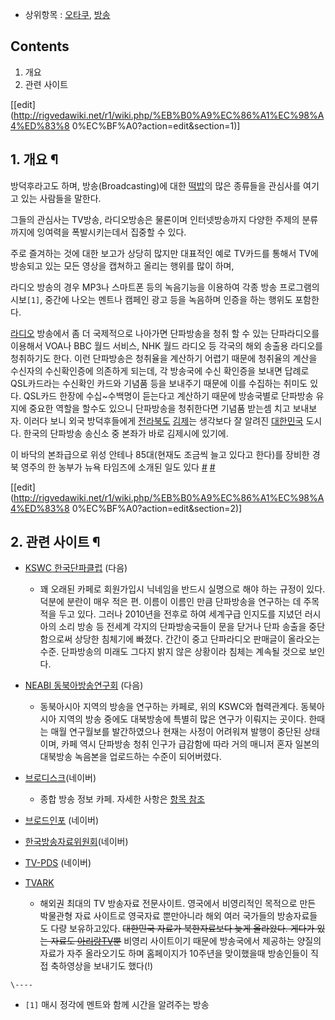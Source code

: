   * 상위항목 : [오타쿠](%EC%98%A4%ED%83%80%EC%BF%A0.md), [방송](%EB%B0%A9%EC%86%A1.md)

## Contents

    

1. 개요 
2. 관련 사이트 

[[edit](http://rigvedawiki.net/r1/wiki.php/%EB%B0%A9%EC%86%A1%EC%98%A4%ED%83%8
0%EC%BF%A0?action=edit&section=1)]

## 1. 개요 ¶

방덕후라고도 하며, 방송(Broadcasting)에 대한 [떡밥](%EB%96%A1%EB%B0%A5.md)의 많은 종류들을 관심사를
여기고 있는 사람들을 말한다.

  

그들의 관심사는 TV방송, 라디오방송은 물론이며 인터넷방송까지 다양한 주제의 분류까지에 잉여력을 폭발시키는데서 집중할 수 있다.

  

주로 즐겨하는 것에 대한 보고가 상당히 많지만 대표적인 예로 TV카드를 통해서 TV에 방송되고 있는 모든 영상을 캡쳐하고 올리는 행위를 많이
하며,

  

라디오 방송의 경우 MP3나 스마트폰 등의 녹음기능을 이용하여 각종 방송 프로그램의 시보`[1]`, 중간에 나오는 멘트나 캠페인 광고 등을
녹음하며 인증을 하는 행위도 포함한다.

  

[라디오](%EB%9D%BC%EB%94%94%EC%98%A4.md) 방송에서 좀 더 국제적으로 나아가면 단파방송을 청취 할 수 있는
단파라디오를 이용해서 VOA나 BBC 월드 서비스, NHK 월드 라디오 등 각국의 해외 송출용 라디오를 청취하기도 한다. 이런 단파방송은
청취율을 계산하기 어렵기 때문에 청취율의 계산을 수신자의 수신확인증에 의존하게 되는데, 각 방송국에 수신 확인증을 보내면 답례로
QSL카드라는 수신확인 카드와 기념품 등을 보내주기 때문에 이를 수집하는 취미도 있다. QSL카드 한장에 수십~수백명이 듣는다고 계산하기
때문에 방송국별로 단파방송 유지에 중요한 역할을 할수도 있으니 단파방송을 청취한다면 기념품 받는셈 치고 보내보자. 이러다 보니 외국
방덕후들에게 [전라북도](%EC%A0%84%EB%9D%BC%EB%B6%81%EB%8F%84.md)
[김제](%EA%B9%80%EC%A0%9C.md)는 생각보다 잘 알려진
[대한민국](%EB%8C%80%ED%95%9C%EB%AF%BC%EA%B5%AD.md) 도시다. 한국의 단파방송 송신소 중 본좌가 바로
김제시에 있기에.

  

이 바닥의 본좌급으로 위성 안테나 85대(현재도 조금씩 늘고 있다고 한다)를 장비한 경북 영주의 한 농부가 뉴욕 타임즈에 소개된 일도 있다
[#](http://www.idg.co.kr/people/blog/view.do?paramDomain=sundog&postId=131618)
[#](http://www.chosun.com/site/data/html_dir/2009/07/01/2009070100028.html)

  

[[edit](http://rigvedawiki.net/r1/wiki.php/%EB%B0%A9%EC%86%A1%EC%98%A4%ED%83%8
0%EC%BF%A0?action=edit&section=2)]

## 2. 관련 사이트 ¶

  * [KSWC 한국단파클럽](http://cafe.daum.net/danpa) (다음)  

    * 꽤 오래된 카페로 회원가입시 닉네임을 반드시 실명으로 해야 하는 규정이 있다. 덕분에 분란이 매우 적은 편. 이름이 이름인 만큼 단파방송을 연구하는 데 주목적을 두고 있다. 그러나 2010년을 전후로 하여 세계구급 인지도를 지녔던 러시아의 소리 방송 등 전세계 각지의 단파방송국들이 문을 닫거나 단파 송출을 중단함으로써 상당한 침체기에 빠졌다. 간간이 중고 단파라디오 판매글이 올라오는 수준. 단파방송의 미래도 그다지 밝지 않은 상황이라 침체는 계속될 것으로 보인다.  

  * [NEABI 동북아방송연구회](http://cafe.daum.net/neabi) (다음)  

    * 동북아시아 지역의 방송을 연구하는 카페로, 위의 KSWC와 협력관계다. 동북아시아 지역의 방송 중에도 대북방송에 특별히 많은 연구가 이뤄지는 곳이다. 한때는 매월 연구월보를 발간하였으나 현재는 사정이 어려워져 발행이 중단된 상태이며, 카페 역시 단파방송 청취 인구가 급감함에 따라 거의 매니저 혼자 일본의 대북방송 녹음본을 업로드하는 수준이 되어버렸다.  

  * [브로디스크](http://cafe.naver.com/tvradio)(네이버)   

    * 종합 방송 정보 카페. 자세한 사항은 [항목 참조](%EB%B8%8C%EB%A1%9C%EB%94%94%EC%8A%A4%ED%81%AC.md)
  * [브로드인포](http://cafe.naver.com/tttttvvvvv) (네이버)
  * [한국방송자료위원회](http://cafe.naver.com/broaddata)(네이버)
  * [TV-PDS](http://cafe.naver.com/tvpdsworld) (네이버)
  * [TVARK](http://www.tv-ark.org.uk/)  

    * 해외권 최대의 TV 방송자료 전문사이트. 영국에서 비영리적인 목적으로 만든 박물관형 자료 사이트로 영국자료 뿐만아니라 해외 여러 국가들의 방송자료들도 다량 보유하고있다. <del>대한민국 자료가 북한자료보다 늦게 올라왔다. 게다가 있는 자료도 [아리랑TV](%EC%95%84%EB%A6%AC%EB%9E%91TV.md)뿐</del> 비영리 사이트이기 때문에 방송국에서 제공하는 양질의 자료가 자주 올라오기도 하며 홈페이지가 10주년을 맞이했을때 방송인들이 직접 축하영상을 보내기도 했다(!)

`\----`

  * `[1]` 매시 정각에 멘트와 함께 시간을 알려주는 방송

